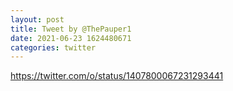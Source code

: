 ```yaml
--- 
layout: post 
title: Tweet by @ThePauper1 
date: 2021-06-23 1624480671 
categories: twitter 
--- 
```

https://twitter.com/o/status/1407800067231293441